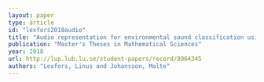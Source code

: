 ```yaml
---
layout: paper
type: article
id: "lexfors2018audio"
title: "Audio representation for environmental sound classification using convolutional neural networks"
publication: "Master's Theses in Mathematical Sciences"
year: 2018
url: http://lup.lub.lu.se/student-papers/record/8964345
authors: "Lexfors, Linus and Johansson, Malte"
---
```

